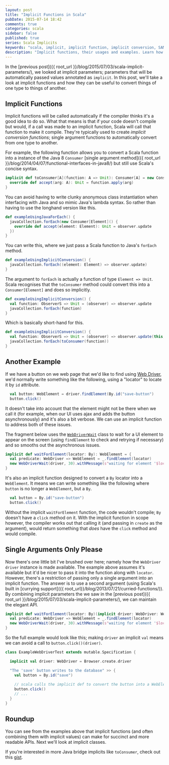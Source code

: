 ```yaml
---
layout: post
title: "Implicit Functions in Scala"
pubDate: 2015-07-14 18:42
comments: true
categories: scala
sidebar: false
published: true
series: Scala Implicits
keywords: "scala, implicit, implicit function, implicit conversion, SAM, implicits"
description: "Implicit functions, their usages and examples. Learn how implicit functions help make your APIs more succinct, reduce your code and convert types."
---
```


In the [previous post]({{ root_url }}/blog/2015/07/03/scala-implicit-parameters/), we looked at implicit parameters; parameters that will be automatically passed values annotated as `implicit`. In this post, we'll take a look at implicit functions and how they can be useful to convert things of one type to things of another.

<!-- more -->

## Implicit Functions

Implicit functions will be called automatically if the compiler thinks it's a good idea to do so. What that means is that if your code doesn't compile but would, if a call was made to an implicit function, Scala will call that function to make it compile. They're typically used to create _implicit conversion functions_; single argument functions to automatically convert from one type to another.

For example, the following function allows you to convert a Scala function into a instance of the Java 8 `Consumer` [single argument method]({{ root_url }}/blog/2014/04/07/functional-interfaces-in-java8/) but still use Scala's concise syntax. 

``` scala
implicit def toConsumer[A](function: A => Unit): Consumer[A] = new Consumer[A]() {
  override def accept(arg: A): Unit = function.apply(arg)
}
```
You can avoid having to write clunky anonymous class instantiation when interfacing with Java and so mimic Java's lambda syntax. So rather than having to use the longhand version like this. 

``` scala
def exampleUsingJavaForEach() {
  javaCollection.forEach(new Consumer[Element]() {
    override def accept(element: Element): Unit = observer.update
  })
}
```
You can write this, where we just pass a Scala function to Java's `forEach` method.
 
``` scala
def exampleUsingImplicitConversion() {
  javaCollection.forEach((element: Element) => observer.update)
}
```
The argument to `forEach` is actually a function of type `Element => Unit`. Scala recognises that the `toConsumer` method could convert this into a `Consumer[Element]` and does so implicitly.     

``` scala
def exampleUsingImplicitConversion() {
  val function: ObserverS => Unit = (observer) => observer.update
  javaCollection.forEach(function)
}
```
Which is basically short-hand for this.

``` scala
def exampleUsingImplicitConversion() {
  val function: ObserverS => Unit = (observer) => observer.update(this, status)
  javaCollection.forEach(toConsumer(function))
}
```
  
## Another Example

If we have a button on we web page that we'd like to find using [Web Driver](http://www.seleniumhq.org/projects/webdriver/), we'd normally write something like the following, using a "locator" to locate it by `id` attribute.

``` scala
  val button: WebElement = driver.findElement(By.id("save-button")
  button.click()
```
It doesn't take into account that the element might not be there when we call it (for example, when our UI uses ajax and adds the button asynchronously) and it's also a bit verbose. We can use an implicit function to address both of these issues.

The fragment below uses the [`WebDriverWait`](https://selenium.googlecode.com/git/docs/api/java/index.html?org/openqa/selenium/support/ui/WebDriverWait.html) class to wait for a UI element to appear on the screen (using `findElement` to check and retrying if necessary) and so smooths out the asynchronous issues.

``` scala
implicit def waitForElement(locator: By): WebElement = {
  val predicate: WebDriver => WebElement = _.findElement(locator)
  new WebDriverWait(driver, 30).withMessage(s"waiting for element '$locator' on page '${driver.getCurrentUrl}'").until(predicate)
}
```

It's also an implicit function designed to convert a `By` locator into a `WebElement`. It means we can write something like the following where `button` is no longer a `WebElement`, but a `By`.

``` scala
  val button = By.id("save-button")
  button.click()
```  

Without the implicit `waitForElement` function, the code wouldn't compile; `By` doesn't have a `click` method on it. With the implicit function in scope however, the compiler works out that calling it (and passing in `create` as the argument), would return something that _does_ have the `click` method and would compile. 

## Single Arguments Only Please

Now there's one little bit I've brushed over here; namely how the `WebDriver` `driver` instance is made available. The example above assumes it's available but it'd be nicer to pass it into the function along with `locator`. However, there's a restriction of passing only a single argument into an implicit function. The answer is to use a second argument (using Scala's built in [currying support]({{ root_url}}/blog/2013/07/21/curried-functions/)). By combining implicit parameters the we saw in the [previous post]({{ root_url }}/blog/2015/07/03/scala-implicit-parameters/), we can maintain the elegant API.
  
``` scala
implicit def waitForElement(locator: By)(implicit driver: WebDriver: WebElement = {
  val predicate: WebDriver => WebElement = _.findElement(locator)
  new WebDriverWait(driver, 30).withMessage(s"waiting for element '$locator' on page '${driver.getCurrentUrl}'").until(predicate)
}
```
So the full example would look like this; making `driver` an implicit `val` means we can avoid a call to `button.click()(driver)`.

``` scala
class ExampleWebDriverTest extends mutable.Specification {

  implicit val driver: WebDriver = Browser.create.driver

  "The 'save' button writes to the database" >> {
    val button = By.id("save")
    
    // scala calls the implicit def to convert the button into a WebElement
    button.click()        
    // ...
  }
}
```

## Roundup

You can see from the examples above that implicit functions (and often combining them with implicit values) can make for succinct and more readable APIs. Next we'll look at implicit classes.

If you're interested in more Java bridge implicits like `toConsumer`, check out this [gist](https://gist.github.com/tobyweston/0fbb8eb114db48596e6b).